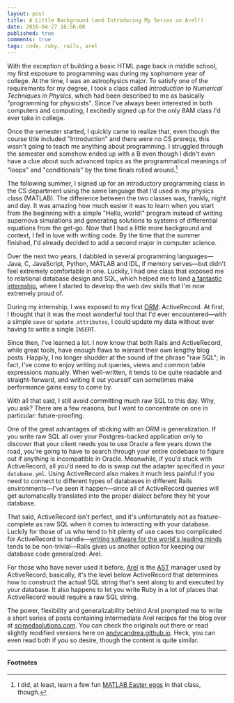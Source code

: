 ```yaml
---
layout: post
title: A Little Background (and Introducing My Series on Arel!)
date: 2016-04-27 16:56:00
published: true
comments: true
tags: code, ruby, rails, arel
---
```


With the exception of building a basic HTML page back in middle school, my first
exposure to programming was during my sophomore year of college. At the time, I
was an astrophysics major. To satisfy one of the requirements for my degree, I
took a class called _Introduction to Numerical Techniques in Physics_, which had
been described to me as basically "programming for physicists". Since I've
always been interested in both computers and computing, I excitedly signed up
for the only 8AM class I'd ever take in college.

Once the semester started, I quickly came to realize that, even though the
course title included "Introduction" and there were no CS prereqs, this wasn't
going to teach me anything about programming. I struggled through the semester
and somehow ended up with a B even though I didn't even have a clue about such
advanced topics as the programmatical meanings of "loops" and "conditionals" by
the time finals rolled around.[^1]

The following summer, I signed up for an introductory programming class in the
CS department using the same language that I'd used in my physics class
(MATLAB). The difference between the two classes was, frankly, night and day. It
was amazing how much easier it was to learn when you start from the beginning
with a simple "Hello, world!" program instead of writing supernova simulations
and generating solutions to systems of differential equations from the get-go.
Now that I had a little more background and context, I fell in love with writing
code. By the time that the summer finished, I'd already decided to add a second
major in computer science.

Over the next two years, I dabbled in several programming languages—Java, C,
JavaScript, Python, MATLAB and IDL, if memory serves—but didn't feel extremely
comfortable in one. Luckily, I had one class that exposed me to relational
database design and SQL, which helped me to land [a fantastic
internship](https://www.viget.com/internships/rails-developer-intern),
where I started to develop the web dev skills that I'm now extremely proud of.

During my internship, I was exposed to my first
[ORM](http://stackoverflow.com/questions/1152299/what-is-an-object-relational-mapping-framework):
ActiveRecord. At first, I thought that it was the most wonderful tool that I'd
ever encountered—with a simple `save` or `update_attributes`, I could update my
data without ever having to write a single `INSERT`.

Since then, I've learned a lot. I now know that both Rails and ActiveRecord,
while great tools, have enough flaws to warrant their own lengthy blog posts.
Happily, I no longer shudder at the sound of the phrase "raw SQL"; in fact, I've
come to enjoy writing out queries, views and common table expressions manually.
When well-written, it tends to be quite readable and straight-forward, and
writing it out yourself can sometimes make performance gains easy to come by.

With all that said, I still avoid committing much raw SQL to this day. Why, you
ask? There are a few reasons, but I want to concentrate on one in particular:
future-proofing.

One of the great advantages of sticking with an ORM is generalization. If you
write raw SQL all over your Postgres-backed application only to discover that
your client needs you to use Oracle a few years down the road, you're going to
have to search through your entire codebase to figure out if anything is
incompatible in Oracle. Meanwhile, if you'd stuck with ActiveRecord, all you'd
need to do is swap out the adapter specified in your `database.yml`. Using
ActiveRecord also makes it much less painful if you need to connect to different
types of databases in different Rails environments—I've seen it happen—since
all of ActiveRecord queries will get automatically translated into the proper
dialect before they hit your database.

That said, ActiveRecord isn't perfect, and it's unfortunately not as
feature-complete as raw SQL when it comes to interacting with your database.
Luckily for those of us who tend to hit plenty of use cases too complicated for
ActiveRecord to handle—[writing software for the world's leading
minds](http://www.scimedsolutions.com/) tends to be non-trivial—Rails gives us
another option for keeping our database code generalized: Arel.

For those who have never used it before, [Arel](https://github.com/rails/arel)
is the [AST](https://en.wikipedia.org/wiki/Abstract_syntax_tree) manager used by
ActiveRecord; basically, it's the level below ActiveRecord that determines how
to construct the actual SQL string that's sent along to and executed by your
database. It also happens to let you write Ruby in a lot of places that
ActiveRecord would require a raw SQL string.

The power, flexibility and generalizability behind Arel prompted me to write a
short series of posts containing intermediate Arel recipes for the blog over at
[scimedsolutions.com](scimedsolutions.com/articles). You can check the originals
out there or read slightly modified versions here on
[andycandrea.github.io](andycandrea.github.io). Heck, you can even read both if
you so desire, though the content is quite similar.

-------------------------------------------------------------------------------

#### Footnotes

[^1]: I did, at least, learn a few fun [MATLAB Easter eggs](http://www.mathworks.com/matlabcentral/answers/2001-what-matlab-easter-eggs-do-you-know) in that class, though.
